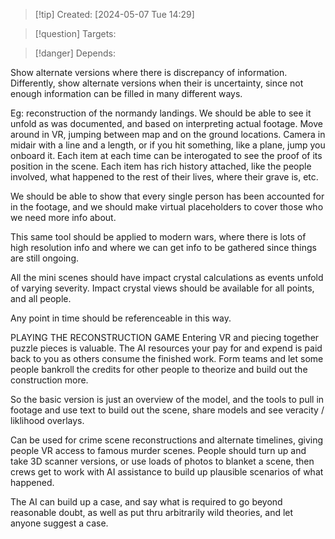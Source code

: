 
>[!tip] Created: [2024-05-07 Tue 14:29]

>[!question] Targets: 

>[!danger] Depends: 


Show alternate versions where there is discrepancy of information.
Differently, show alternate versions when their is uncertainty, since not enough information can be filled in many different ways.

Eg: reconstruction of the normandy landings.
We should be able to see it unfold as was documented, and based on interpreting actual footage.
Move around in VR, jumping between map and on the ground locations.
Camera in midair with a line and a length, or if you hit something, like a plane, jump you onboard it.
Each item at each time can be interogated to see the proof of its position in the scene.
Each item has rich history attached, like the people involved, what happened to the rest of their lives, where their grave is, etc.

We should be able to show that every single person has been accounted for in the footage, and we should make virtual placeholders to cover those who we need more info about.

This same tool should be applied to modern wars, where there is lots of high resolution info and where we can get info to be gathered since things are still ongoing.

All the mini scenes should have impact crystal calculations as events unfold of varying severity.
Impact crystal views should be available for all points, and all people.

Any point in time should be referenceable in this way.

PLAYING THE RECONSTRUCTION GAME
Entering VR and piecing together puzzle pieces is valuable.  The AI resources your pay for and expend is paid back to you as others consume the finished work.  Form teams and let some people bankroll the credits for other people to theorize and build out the construction more.

So the basic version is just an overview of the model, and the tools to pull in footage and use text to build out the scene, share models and see veracity / liklihood overlays.

Can be used for crime scene reconstructions and alternate timelines, giving people VR access to famous murder scenes.  People should turn up and take 3D scanner versions, or use loads of photos to blanket a scene, then crews get to work with AI assistance to build up plausible scenarios of what happened.

The AI can build up a case, and say what is required to go beyond reasonable doubt, as well as put thru arbitrarily wild theories, and let anyone suggest a case.